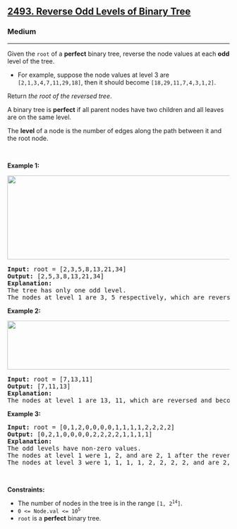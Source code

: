 <h2><a href="https://leetcode.com/problems/reverse-odd-levels-of-binary-tree/description/">2493. Reverse Odd Levels of Binary Tree</a></h2><h3>Medium</h3><hr><p>Given the <code>root</code> of a <strong>perfect</strong> binary tree, reverse the node values at each <strong>odd</strong> level of the tree.</p>

<ul>
	<li>For example, suppose the node values at level 3 are <code>[2,1,3,4,7,11,29,18]</code>, then it should become <code>[18,29,11,7,4,3,1,2]</code>.</li>
</ul>

<p>Return <em>the root of the reversed tree</em>.</p>

<p>A binary tree is <strong>perfect</strong> if all parent nodes have two children and all leaves are on the same level.</p>

<p>The <strong>level</strong> of a node is the number of edges along the path between it and the root node.</p>

<p>&nbsp;</p>
<p><strong class="example">Example 1:</strong></p>
<img alt="" src="https://assets.leetcode.com/uploads/2022/07/28/first_case1.png" style="width: 626px; height: 191px;" />
<pre>
<strong>Input:</strong> root = [2,3,5,8,13,21,34]
<strong>Output:</strong> [2,5,3,8,13,21,34]
<strong>Explanation:</strong> 
The tree has only one odd level.
The nodes at level 1 are 3, 5 respectively, which are reversed and become 5, 3.
</pre>

<p><strong class="example">Example 2:</strong></p>
<img alt="" src="https://assets.leetcode.com/uploads/2022/07/28/second_case3.png" style="width: 591px; height: 111px;" />
<pre>
<strong>Input:</strong> root = [7,13,11]
<strong>Output:</strong> [7,11,13]
<strong>Explanation:</strong> 
The nodes at level 1 are 13, 11, which are reversed and become 11, 13.
</pre>

<p><strong class="example">Example 3:</strong></p>

<pre>
<strong>Input:</strong> root = [0,1,2,0,0,0,0,1,1,1,1,2,2,2,2]
<strong>Output:</strong> [0,2,1,0,0,0,0,2,2,2,2,1,1,1,1]
<strong>Explanation:</strong> 
The odd levels have non-zero values.
The nodes at level 1 were 1, 2, and are 2, 1 after the reversal.
The nodes at level 3 were 1, 1, 1, 1, 2, 2, 2, 2, and are 2, 2, 2, 2, 1, 1, 1, 1 after the reversal.
</pre>

<p>&nbsp;</p>
<p><strong>Constraints:</strong></p>

<ul>
	<li>The number of nodes in the tree is in the range <code>[1, 2<sup>14</sup>]</code>.</li>
	<li><code>0 &lt;= Node.val &lt;= 10<sup>5</sup></code></li>
	<li><code>root</code> is a <strong>perfect</strong> binary tree.</li>
</ul>
